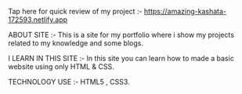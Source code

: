 Tap here for quick review of my project :- https://amazing-kashata-172593.netlify.app

ABOUT SITE :- This is a site for my portfolio where i show my projects related to my knowledge and some blogs.

I LEARN IN THIS SITE :- In this site you can learn how to made a basic website using only HTML & CSS.


TECHNOLOGY USE :- HTML5 , CSS3.
